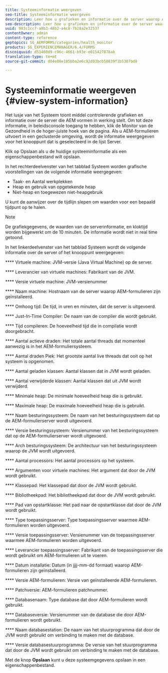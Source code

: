 ```yaml
---
title: Systeeminformatie weergeven
seo-title: Systeeminformatie weergeven
description: Leer hoe u grafieken en informatie over de server waarop AEM-formulieren worden uitgevoerd, kunt bekijken.
seo-description: Leer hoe u grafieken en informatie over de server waarop AEM-formulieren worden uitgevoerd, kunt bekijken.
uuid: 983c1cc7-a8b3-48b2-a4c8-7b28a2e32537
contentOwner: admin
content-type: reference
geptopics: SG_AEMFORMS/categories/health_monitor
products: SG_EXPERIENCEMANAGER/6.4/FORMS
discoiquuid: d51460d9-c96c-4661-b93e-e015427878ab
translation-type: tm+mt
source-git-commit: d04e08e105bba2e6c92d93bcb58839f1b5307bd8

---
```



# Systeeminformatie weergeven {#view-system-information}

Het lusje van het Systeem toont middel controlerende grafieken en informatie over de server die AEM vormen in werking stelt. Om tot deze informatie, in beleidsconsole toegang te hebben, klik de Monitor van de Gezondheid in de hoger-juiste hoek van de pagina. Als u AEM-formulieren uitvoert in een geclusterde omgeving, wordt de informatie weergegeven voor het knooppunt dat is geselecteerd in de lijst Server.

Klik op Opslaan als u de huidige systeeminformatie als een eigenschappenbestand wilt opslaan.

In het rechterdeelvenster van het tabblad Systeem worden grafische voorstellingen van de volgende informatie weergegeven:

* Taak- en Aantal werkplekken
* Heap en gebruik van opgetekende heap
* Niet-heap en toegewezen niet-heapgebruik

U kunt de aanwijzer over de tijdlijn slepen om waarden voor een bepaald tijdpunt op te halen.

>[!NOTE]
>
>De grafiekgegevens, de waarden van de serverinformatie, en kloktijd worden bijgewerkt om de 10 minuten. De informatie wordt niet in real time getoond.

In het linkerdeelvenster van het tabblad Systeem wordt de volgende informatie over de server of het knooppunt weergegeven:

**** Virtuele machine: JVM-versie (Java Virtual Machine) op de server.

**** Leverancier van virtuele machines: Fabrikant van de JVM.

**** Versie virtuele machine: JVM-versienummer

**** Naam machine: Hostnaam van de server waarop AEM-formulieren zijn geïnstalleerd.

**** Omhoog tijd: De tijd, in uren en minuten, dat de server is uitgevoerd.

**** Just-In-Time Compiler: De naam van de compiler die wordt gebruikt.

**** Tijd compileren: De hoeveelheid tijd die in compilatie wordt doorgebracht.

**** Aantal actieve draden: Het totale aantal threads dat momenteel aanwezig is in het AEM-formuliersysteem.

**** Aantal draden Piek: Het grootste aantal live threads dat ooit op het systeem is opgenomen.

**** Aantal geladen klassen: Aantal klassen dat in JVM wordt geladen.

**** Aantal verwijderde klassen: Aantal klassen dat uit JVM wordt verwijderd.

**** Minimale heap: De minimale hoeveelheid heap die is gebruikt.

**** Maximale heap: De maximale hoeveelheid heap die is gebruikt.

**** Naam besturingssysteem: De naam van het besturingssysteem dat op de AEM-formulierserver wordt uitgevoerd.

**** Versie besturingssysteem: Versienummer van het besturingssysteem dat op de AEM-formulierserver wordt uitgevoerd.

**** Arch besturingssysteem: De architectuur van het besturingssysteem waarop de JVM wordt uitgevoerd.

**** Aantal processors: Het aantal processors op het systeem.

**** Argumenten voor virtuele machines: Het argument dat door de JVM wordt gebruikt.

**** Klassepad: Het klassepad dat door de JVM wordt gebruikt.

**** Bibliotheekpad: Het bibliotheekpad dat door de JVM wordt gebruikt.

**** Pad van opstartklasse: Het pad naar de opstartklasse dat door de JVM wordt gebruikt.

**** Type toepassingsserver: Type toepassingsserver waarmee AEM-formulieren worden uitgevoerd.

**** Versie toepassingsserver: Versienummer van de toepassingsserver waarmee AEM-formulieren worden uitgevoerd.

**** Leverancier toepassingsserver: Fabrikant van de toepassingsserver die wordt gebruikt om AEM-formulieren uit te voeren.

**** Datum installatie: Datum (in jjjj-mm-dd formaat) waarop AEM-formulieren zijn geïnstalleerd.

**** Versie AEM-formulieren: Versie van geïnstalleerde AEM-formulieren.

**** Patchversie: AEM-formulieren patchnummer.

**** Databasenaam: Type database dat door AEM-formulieren wordt gebruikt.

**** Databaseversie: Versienummer van de database die door AEM-formulieren wordt gebruikt.

**** Naam databasestation: De naam van het stuurprogramma dat door de JVM wordt gebruikt om verbinding te maken met de database.

**** Versie databasestuurprogramma: De versie van het stuurprogramma dat door de JVM wordt gebruikt om verbinding te maken met de database.

Met de knop **Opslaan** kunt u deze systeemgegevens opslaan in een eigenschappenbestand.
